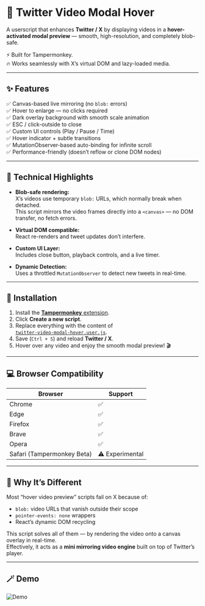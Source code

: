 # 🎥 Twitter Video Modal Hover

A userscript that enhances **Twitter / X** by displaying videos in a **hover-activated modal preview** — smooth, high-resolution, and completely blob-safe.

⚡ Built for Tampermonkey.  
🔥 Works seamlessly with X’s virtual DOM and lazy-loaded media.

---

## ✨ Features

✅ Canvas-based live mirroring (no `blob:` errors)  
✅ Hover to enlarge — no clicks required  
✅ Dark overlay background with smooth scale animation  
✅ ESC / click-outside to close  
✅ Custom UI controls (Play / Pause / Time)  
✅ Hover indicator + subtle transitions  
✅ MutationObserver-based auto-binding for infinite scroll  
✅ Performance-friendly (doesn’t reflow or clone DOM nodes)

---

## 🧠 Technical Highlights

- **Blob-safe rendering:**  
  X’s videos use temporary `blob:` URLs, which normally break when detached.  
  This script mirrors the video frames directly into a `<canvas>` — no DOM transfer, no fetch errors.

- **Virtual DOM compatible:**  
  React re-renders and tweet updates don’t interfere.

- **Custom UI Layer:**  
  Includes close button, playback controls, and a live timer.

- **Dynamic Detection:**  
  Uses a throttled `MutationObserver` to detect new tweets in real-time.

---

## 🚀 Installation

1. Install the [**Tampermonkey** extension](https://tampermonkey.net/).  
2. Click **Create a new script**.  
3. Replace everything with the content of  
   [`twitter-video-modal-hover.user.js`](./twitter-video-modal-hover.user.js).  
4. Save (`Ctrl + S`) and reload **Twitter / X**.  
5. Hover over any video and enjoy the smooth modal preview! 🎬

---

## 💻 Browser Compatibility

| Browser | Support |
|----------|----------|
| Chrome | ✅ |
| Edge | ✅ |
| Firefox | ✅ |
| Brave | ✅ |
| Opera | ✅ |
| Safari (Tampermonkey Beta) | ⚠️ Experimental |

---

## 🧩 Why It’s Different

Most “hover video preview” scripts fail on X because of:
- `blob:` video URLs that vanish outside their scope  
- `pointer-events: none` wrappers  
- React’s dynamic DOM recycling  

This script solves all of them — by rendering the video onto a canvas overlay in real-time.  
Effectively, it acts as a **mini mirroring video engine** built on top of Twitter’s player.

---

## 🪄 Demo

![Demo](./demo.gif)
